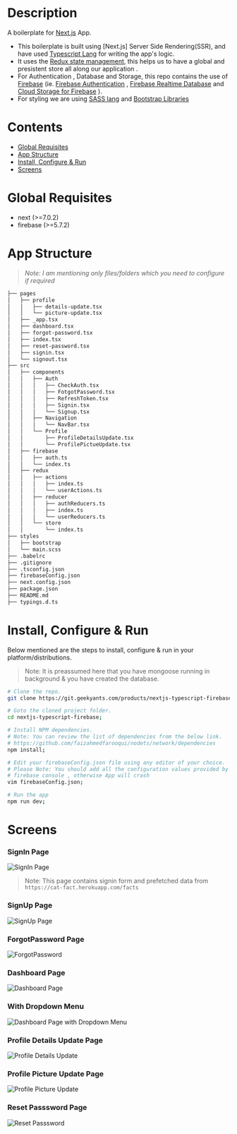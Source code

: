 # Description

A boilerplate for [Next.js](https://nextjs.org/) App.

- This boilerplate is built using [Next.js] Server Side Rendering(SSR), and have used [Typescript Lang](https://www.typescriptlang.org/) for writing the app's logic.
- It uses the [Redux state management](https://redux.js.org/), this helps us to have a global and presistent store all along our application .
- For Authentication , Database and Storage, this repo contains the use of [Firebase](https://firebase.google.com/) (ie. [Firebase Authentication](https://firebase.google.com/products/auth/) , [Firebase Realtime Database](https://firebase.google.com/products/realtime-database/) and [Cloud Storage for Firebase](https://firebase.google.com/products/storage/) ).
- For styling we are using [SASS lang](https://sass-lang.com/) and [Bootstrap Libraries](https://getbootstrap.com/)

# Contents

- [Global Requisites](#global-requisites)
- [App Structure](#app-structure)
- [Install, Configure & Run](#install-configure--run)
- [Screens](#screens)

# Global Requisites

- next (>=7.0.2)
- firebase (>=5.7.2)

# App Structure

> _Note: I am mentioning only files/folders which you need to configure if required_

```bash
├── pages
│   ├── profile
│   │   ├── details-update.tsx
│   │   └── picture-update.tsx
│   ├── _app.tsx
│   ├── dashboard.tsx
│   ├── forgot-password.tsx
│   ├── index.tsx
│   ├── reset-password.tsx
│   ├── signin.tsx
│   └── signout.tsx
├── src
│   ├── components
│   │   ├── Auth
│   │   │   ├── CheckAuth.tsx
│   │   │   ├── FotgotPassword.tsx
│   │   │   ├── RefreshToken.tsx
│   │   │   ├── Signin.tsx
│   │   │   └── Signup.tsx
│   │   ├── Navigation
│   │   │   └── NavBar.tsx
│   │   └── Profile
│   │       ├── ProfileDetailsUpdate.tsx
│   │       └── ProfilePictueUpdate.tsx
│   ├── firebase
│   │   ├── auth.ts
│   │   └── index.ts
│   ├── redux
│   │   ├── actions
│   │   │   ├── index.ts
│   │   │   └── userActions.ts
│   │   ├── reducer
│   │   │   ├── authReducers.ts
│   │   │   ├── index.ts
│   │   │   └── userReducers.ts
│   │   └── store
│   │       └── index.ts
├── styles
│   ├── bootstrap
│   └── main.scss
├── .babelrc
├── .gitignore
├── .tsconfig.json
├── firebaseConfig.json
├── next.config.json
├── package.json
├── README.md
├── typings.d.ts
```

# Install, Configure & Run

Below mentioned are the steps to install, configure & run in your platform/distributions.

> Note: It is preassumed here that you have mongoose running in background & you have created the database.

```bash
# Clone the repo.
git clone https://git.geekyants.com/products/nextjs-typescript-firebase;

# Goto the cloned project folder.
cd nextjs-typescript-firebase;

# Install NPM dependencies.
# Note: You can review the list of dependencies from the below link.
# https://github.com/faizahmedfarooqui/nodets/network/dependencies
npm install;

# Edit your firebaseConfig.json file using any editor of your choice.
# Please Note: You should add all the configuration values provided by
# firebase console , otherwise App will crash
vim firebaseConfig.json;

# Run the app
npm run dev;
```

# Screens

### SignIn Page

![SignIn Page](/screens/Signin.png)

> Note: This page contains signin form and prefetched data from `https://cat-fact.herokuapp.com/facts`

### SignUp Page

![SignUp Page](/screens/Signup.png)

### ForgotPassword Page

![ForgotPassword](/screens/ForgotPassword.png)

### Dashboard Page

![Dashboard Page](/screens/Dashboard.png)

### With Dropdown Menu

![Dashboard Page with Dropdown Menu](/screens/DashboardWithDropdown.png)

### Profile Details Update Page

![Profile Details Update](/screens/ProfileDetailsUpdate.png)

### Profile Picture Update Page

![Profile Picture Update](/screens/ProfilePictureUpdate.png)

### Reset Passsword Page

![Reset Passsword](/screens/ResetPassword.png)
